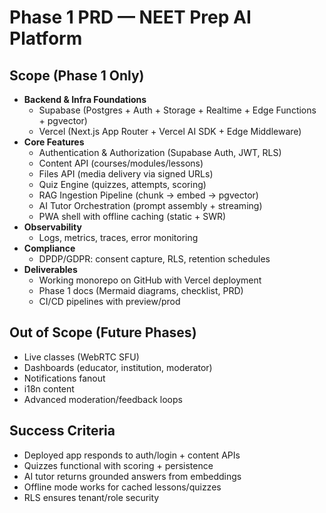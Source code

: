 # Phase 1 PRD — NEET Prep AI Platform

## Scope (Phase 1 Only)

- **Backend & Infra Foundations**
  - Supabase (Postgres + Auth + Storage + Realtime + Edge Functions + pgvector)
  - Vercel (Next.js App Router + Vercel AI SDK + Edge Middleware)
- **Core Features**
  - Authentication & Authorization (Supabase Auth, JWT, RLS)
  - Content API (courses/modules/lessons)
  - Files API (media delivery via signed URLs)
  - Quiz Engine (quizzes, attempts, scoring)
  - RAG Ingestion Pipeline (chunk → embed → pgvector)
  - AI Tutor Orchestration (prompt assembly + streaming)
  - PWA shell with offline caching (static + SWR)
- **Observability**
  - Logs, metrics, traces, error monitoring
- **Compliance**
  - DPDP/GDPR: consent capture, RLS, retention schedules
- **Deliverables**
  - Working monorepo on GitHub with Vercel deployment
  - Phase 1 docs (Mermaid diagrams, checklist, PRD)
  - CI/CD pipelines with preview/prod

## Out of Scope (Future Phases)

- Live classes (WebRTC SFU)
- Dashboards (educator, institution, moderator)
- Notifications fanout
- i18n content
- Advanced moderation/feedback loops

## Success Criteria

- Deployed app responds to auth/login + content APIs
- Quizzes functional with scoring + persistence
- AI tutor returns grounded answers from embeddings
- Offline mode works for cached lessons/quizzes
- RLS ensures tenant/role security
